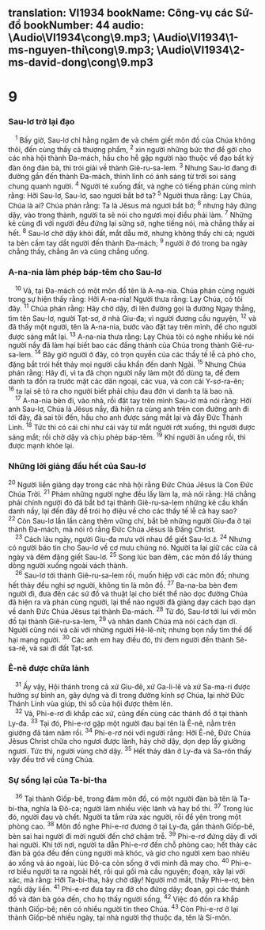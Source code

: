 translation: VI1934
bookName: Công-vụ các Sứ-đồ 
bookNumber: 44
audio: \Audio\VI1934\cong\9.mp3; \Audio\VI1934\1-ms-nguyen-thi\cong\9.mp3; \Audio\VI1934\2-ms-david-dong\cong\9.mp3
-------

<div class="title"><h1>9</h1><h3>Sau-lơ trở lại đạo</h3></div>
<span class="verse cong_9_1"> <sup>1</sup> Bấy giờ, Sau-lơ chỉ hằng ngăm đe và chém giết môn đồ của Chúa không thôi, đến cùng thầy cả thượng phẩm, </span>
<span class="verse cong_9_2"><sup>2</sup> xin người những bức thơ để gởi cho các nhà hội thành Đa-mách, hầu cho hễ gặp người nào thuộc về đạo bất kỳ đàn ông đàn bà, thì trói giải về thành Giê-ru-sa-lem. </span>
<span class="verse cong_9_3"><sup>3</sup> Nhưng Sau-lơ đang đi đường gần đến thành Đa-mách, thình lình có ánh sáng từ trời soi sáng chung quanh người. </span>
<span class="verse cong_9_4"><sup>4</sup> Người té xuống đất, và nghe có tiếng phán cùng mình rằng: Hỡi Sau-lơ, Sau-lơ, sao ngươi bắt bớ ta? </span>
<span class="verse cong_9_5"><sup>5</sup> Người thưa rằng: Lạy Chúa, Chúa là ai? Chúa phán rằng: Ta là Jêsus mà ngươi bắt bớ; </span>
<span class="verse cong_9_6"><sup>6</sup> nhưng hãy đứng dậy, vào trong thành, người ta sẽ nói cho ngươi mọi điều phải làm. </span>
<span class="verse cong_9_7"><sup>7</sup> Những kẻ cùng đi với người đều đứng lại sững sờ, nghe tiếng nói, mà chẳng thấy ai hết. </span>
<span class="verse cong_9_8"><sup>8</sup> Sau-lơ chờ dậy khỏi đất, mắt dẫu mở, nhưng không thấy chi cả; người ta bèn cầm tay dắt người đến thành Đa-mách; </span>
<span class="verse cong_9_9"><sup>9</sup> người ở đó trong ba ngày chẳng thấy, chẳng ăn và cũng chẳng uống. <br/></span>
<div class="title"><h3>A-na-nia làm phép báp-têm cho Sau-lơ</h3></div>
<span class="verse cong_9_10"> <sup>10</sup> Vả, tại Đa-mách có một môn đồ tên là A-na-nia. Chúa phán cùng người trong sự hiện thấy rằng: Hỡi A-na-nia! Người thưa rằng: Lạy Chúa, có tôi đây. </span>
<span class="verse cong_9_11"><sup>11</sup> Chúa phán rằng: Hãy chờ dậy, đi lên đường gọi là đường Ngay thẳng, tìm tên Sau-lơ, người Tạt-sơ, ở nhà Giu-đa; vì người đương cầu nguyện, </span>
<span class="verse cong_9_12"><sup>12</sup> và đã thấy một người, tên là A-na-nia, bước vào đặt tay trên mình, để cho người được sáng mắt lại. </span>
<span class="verse cong_9_13"><sup>13</sup> A-na-nia thưa rằng: Lạy Chúa tôi có nghe nhiều kẻ nói người nầy đã làm hại biết bao các đấng thánh của Chúa trong thành Giê-ru-sa-lem. </span>
<span class="verse cong_9_14"><sup>14</sup> Bây giờ người ở đây, có trọn quyền của các thầy tế lễ cả phó cho, đặng bắt trói hết thảy mọi người cầu khẩn đến danh Ngài. </span>
<span class="verse cong_9_15"><sup>15</sup> Nhưng Chúa phán rằng: Hãy đi, vì ta đã chọn người nầy làm một đồ dùng ta, để đem danh ta đồn ra trước mặt các dân ngoại, các vua, và con cái Y-sơ-ra-ên; </span>
<span class="verse cong_9_16"><sup>16</sup> ta lại sẽ tỏ ra cho người biết phải chịu đau đớn vì danh ta là bao nả. <br/></span>
<span class="verse cong_9_17"> <sup>17</sup> A-na-nia bèn đi, vào nhà, rồi đặt tay trên mình Sau-lơ mà nói rằng: Hỡi anh Sau-lơ, Chúa là Jêsus nầy, đã hiện ra cùng anh trên con đường anh đi tới đây, đã sai tôi đến, hầu cho anh được sáng mắt lại và đầy Đức Thánh Linh. </span>
<span class="verse cong_9_18"><sup>18</sup> Tức thì có cái chi như cái vảy từ mắt người rớt xuống, thì người được sáng mắt; rồi chờ dậy và chịu phép báp-têm. </span>
<span class="verse cong_9_19"><sup>19</sup> Khi người ăn uống rồi, thì được mạnh khỏe lại. <br/></span>
<div class="title"><h3>Những lời giảng đầu hết của Sau-lơ</h3></div>
<span class="verse cong_9_20"><sup>20</sup> Người liền giảng dạy trong các nhà hội rằng Đức Chúa Jêsus là Con Đức Chúa Trời. </span>
<span class="verse cong_9_21"><sup>21</sup> Phàm những người nghe đều lấy làm lạ, mà nói rằng: Há chẳng phải chính người đó đã bắt bớ tại thành Giê-ru-sa-lem những kẻ cầu khẩn danh nầy, lại đến đây để trói họ điệu về cho các thầy tế lễ cả hay sao? </span>
<span class="verse cong_9_22"><sup>22</sup> Còn Sau-lơ lần lần càng thêm vững chí, bắt bẻ những người Giu-đa ở tại thành Đa-mách, mà nói rõ rằng Đức Chúa Jêsus là Đấng Christ. <br/></span>
<span class="verse cong_9_23"> <sup>23</sup> Cách lâu ngày, người Giu-đa mưu với nhau để giết Sau-lơ.<a data-toggle="tooltip" data-placement="bottom" title="2Co 11:32-33">⚓</a></span>
<span class="verse cong_9_24"><sup>24</sup> Nhưng có người báo tin cho Sau-lơ về cơ mưu chúng nó. Người ta lại giữ các cửa cả ngày và đêm đặng giết Sau-lơ. </span>
<span class="verse cong_9_25"><sup>25</sup> Song lúc ban đêm, các môn đồ lấy thúng dòng người xuống ngoài vách thành. <br/></span>
<span class="verse cong_9_26"> <sup>26</sup> Sau-lơ tới thành Giê-ru-sa-lem rồi, muốn hiệp với các môn đồ; nhưng hết thảy đều nghi sợ người, không tin là môn đồ. </span>
<span class="verse cong_9_27"><sup>27</sup> Ba-na-ba bèn đem người đi, đưa đến các sứ đồ và thuật lại cho biết thể nào dọc đường Chúa đã hiện ra và phán cùng người, lại thể nào người đã giảng dạy cách bạo dạn về danh Đức Chúa Jêsus tại thành Đa-mách. </span>
<span class="verse cong_9_28"><sup>28</sup> Từ đó, Sau-lơ tới lui với môn đồ tại thành Giê-ru-sa-lem, </span>
<span class="verse cong_9_29"><sup>29</sup> và nhân danh Chúa mà nói cách dạn dĩ. Người cũng nói và cãi với những người Hê-lê-nít; nhưng bọn nầy tìm thế để hại mạng người. </span>
<span class="verse cong_9_30"><sup>30</sup> Các anh em hay điều đó, thì đem người đến thành Sê-sa-rê, và sai đi đất Tạt-sơ. <br/></span>
<div class="title"><h3>Ê-nê được chữa lành</h3></div>
<span class="verse cong_9_31"> <sup>31</sup> Ấy vậy, Hội thánh trong cả xứ Giu-đê, xứ Ga-li-lê và xứ Sa-ma-ri được hưởng sự bình an, gây dựng và đi trong đường kính sợ Chúa, lại nhờ Đức Thánh Linh vùa giúp, thì số của hội được thêm lên. <br/></span>
<span class="verse cong_9_32"> <sup>32</sup> Vả, Phi-e-rơ đi khắp các xứ, cũng đến cùng các thánh đồ ở tại thành Ly-đa. </span>
<span class="verse cong_9_33"><sup>33</sup> Tại đó, Phi-e-rơ gặp một người đau bại tên là Ê-nê, nằm trên giường đã tám năm rồi. </span>
<span class="verse cong_9_34"><sup>34</sup> Phi-e-rơ nói với người rằng: Hỡi Ê-nê, Đức Chúa Jêsus Christ chữa cho ngươi được lành, hãy chờ dậy, dọn dẹp lấy giường ngươi. Tức thì, người vùng chờ dậy. </span>
<span class="verse cong_9_35"><sup>35</sup> Hết thảy dân ở Ly-đa và Sa-rôn thấy vậy đều trở về cùng Chúa. <br/></span>
<div class="title"><h3>Sự sống lại của Ta-bi-tha</h3></div>
<span class="verse cong_9_36"> <sup>36</sup> Tại thành Giốp-bê, trong đám môn đồ, có một người đàn bà tên là Ta-bi-tha, nghĩa là Đô-ca; người làm nhiều việc lành và hay bố thí. </span>
<span class="verse cong_9_37"><sup>37</sup> Trong lúc đó, người đau và chết. Người ta tắm rửa xác người, rồi để yên trong một phòng cao. </span>
<span class="verse cong_9_38"><sup>38</sup> Môn đồ nghe Phi-e-rơ đương ở tại Ly-đa, gần thành Giốp-bê, bèn sai hai người đi mời người đến chớ chậm trễ. </span>
<span class="verse cong_9_39"><sup>39</sup> Phi-e-rơ đứng dậy đi với hai người. Khi tới nơi, người ta dẫn Phi-e-rơ đến chỗ phòng cao; hết thảy các đàn bà góa đều đến cùng người mà khóc, và giơ cho người xem bao nhiêu áo xống và áo ngoài, lúc Đô-ca còn sống ở với mình đã may cho. </span>
<span class="verse cong_9_40"><sup>40</sup> Phi-e-rơ biểu người ta ra ngoài hết, rồi quì gối mà cầu nguyện; đoạn, xây lại với xác, mà rằng: Hỡi Ta-bi-tha, hãy chờ dậy! Người mở mắt, thấy Phi-e-rơ, bèn ngồi dậy liền. </span>
<span class="verse cong_9_41"><sup>41</sup> Phi-e-rơ đưa tay ra đỡ cho đứng dậy; đoạn, gọi các thánh đồ và đàn bà góa đến, cho họ thấy người sống, </span>
<span class="verse cong_9_42"><sup>42</sup> Việc đó đồn ra khắp thành Giốp-bê; nên có nhiều người tin theo Chúa. </span>
<span class="verse cong_9_43"><sup>43</sup> Còn Phi-e-rơ ở lại thành Giốp-bê nhiều ngày, tại nhà người thợ thuộc da, tên là Si-môn. <br/></span>
